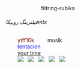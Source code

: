 <html>
    <head>
        <titel>
            filtring-rubika
        </titel>
    </head>
    <body>
        <h6>فیلترینگ روبیکاmtx</h6>
        <font color = "80080">ytff10k</font>
        <font>musik</font>
        <br>
        <font color="0400FF">tentacion</font>
        <br>
        <a href = "http://time.com">your time</a>
        <br>
        <img src ="https://uupload.ir/view/inshot_۲۰۲۳۰۳۲۳_۰۰۲۱۱۲۷۸۶_1stm.mp4/">
  <img src =https://s8.uupload.ir/files/img_20241123_215110_375_xklk.jpg> 
  <img src =https://s8.uupload.ir/files/img_20241123_215116_311_76le.jpg> 
  <img src =https://s8.uupload.ir/files/img_20241123_215115_058_c260.jpg> 
  <img src =https://s8.uupload.ir/files/screenshot_20241123_220058_gallery_8y03.jpg> 
  
